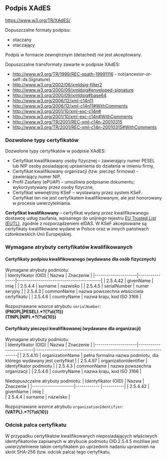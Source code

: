 ## Podpis XAdES 
https://www.w3.org/TR/XAdES/  

Dopuszczalne formaty podpisu:
- otaczany
- otaczający

Podpis w formacie zewnętrznym (detached) nie jest akceptowany.

Dopuszczalne transformaty zawarte w podpisie XAdES:
- http://www.w3.org/TR/1999/REC-xpath-19991116 - not(ancestor-or-self::ds:Signature)
- http://www.w3.org/2002/06/xmldsig-filter2
- http://www.w3.org/2000/09/xmldsig#enveloped-signature
- http://www.w3.org/2000/09/xmldsig#base64
- http://www.w3.org/2006/12/xml-c14n11
- http://www.w3.org/2006/12/xml-c14n11#WithComments
- http://www.w3.org/2001/10/xml-exc-c14n#
- http://www.w3.org/2001/10/xml-exc-c14n#WithComments
- http://www.w3.org/TR/2001/REC-xml-c14n-20010315
- http://www.w3.org/TR/2001/REC-xml-c14n-20010315#WithComments

### Dozwolone typy certyfikatów

Dozwolone typy certyfikatów w podpisie XAdES:
* Certyfikat kwalifikowany osoby fizycznej – zawierający numer PESEL lub NIP osoby posiadającej uprawnienia do działania w imieniu firmy,
* Certyfikat kwalifikowany organizacji (tzw. pieczęć firmowa) - zawierający numer NIP,
* Profil Zaufany (ePUAP) – umożliwia podpisanie dokumentu; wykorzystywany przez osoby fizyczne,
* Certyfikat wewnętrzny KSeF – wystawiany przez system KSeF. Certyfikat ten nie jest certyfikatem kwalifikowanym, ale jest honorowany w procesie uwierzytelniania.

**Certyfikat kwalifikowany** – certyfikat wydany przez kwalifikowanego dostawcę usług zaufania, wpisanego do unijnego rejestru [EU Trusted List (EUTL)](https://eidas.ec.europa.eu/efda/trust-services/browse/eidas/tls), zgodnie z rozporządzeniem eIDAS. W KSeF akceptowane są certyfikaty kwalifikowane wydane w Polsce oraz w innych państwach członkowskich Unii Europejskiej.

### Wymagane atrybuty certyfikatów kwalifikowanych

#### Certyfikaty podpisu kwalifikowanego (wydawane dla osób fizycznych)

Wymagane atrybuty podmiotu:<br/>
| Identyfikator (OID) | Nazwa          | Znaczenie                                |
|---------------------|----------------|------------------------------------------|
| 2.5.4.42            | givenName      | imię                                     |
| 2.5.4.4             | surname        | nazwisko                                 |
| 2.5.4.5             | serialNumber   | numer seryjny                            |
| 2.5.4.3             | commonName     | nazwa powszechna właściciela certyfikatu |
| 2.5.4.6             | countryName    | nazwa kraju, kod ISO 3166                |

Rozpoznawane wzorce atrybutu `serialNumber`:<br>
**(PNOPL|PESEL).\*?(?<number>\\d{11})**<br>
**(TINPL|NIP).\*?(?<number>\\d{10})**<br>

#### Certyfikaty pieczęci kwalifikowanej (wydawane dla organizacji)

Wymagane atrybuty podmiotu:<br/>
| Identyfikator (OID) | Nazwa                   | Znaczenie                                                           |
|---------------------|-------------------------|---------------------------------------------------------------------|
| 2.5.4.10            | organizationName        | pełna formalna nazwa podmiotu, dla którego wydawany jest certyfikat |
| 2.5.4.97            | organizationIdentifier  | identyfikator podmiotu                                              |
| 2.5.4.3             | commonName              | nazwa powszechna organizacji                                        |
| 2.5.4.6             | countryName             | nazwa kraju, kod ISO 3166                                           |

Niedopuszczalne atrybuty podmiotu:
| Identyfikator (OID) | Nazwa       | Znaczenie |
|---------------------|------------ |-----------|
| 2.5.4.42            | givenName   | imię      |  
| 2.5.4.4             | surname     | nazwisko  |

Rozpoznawane wzorce atrybutu `organizationIdentifier`:<br>
**(VATPL).\*?(?<number>\\d{10})**<br>

### Odcisk palca certyfikatu

W przypadku certyfikatów kwalifikowanych nieposiadających właściwych identyfikatorów zapisanych w atrybucie podmiotu OID.2.5.4.5 możliwe jest uwierzytelnienie takim certyfikatem po uprzednim nadaniu uprawnień na skrót SHA-256 (tzw. odcisk palca) tego certyfikatu.